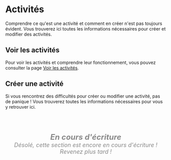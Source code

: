 # Activités
Comprendre ce qu'est une activité et comment en créer n'est pas toujours évident.
Vous trouverez ici toutes les informations nécessaires pour créer et modifier des activités.

## Voir les activités
Pour voir les activités et comprendre leur fonctionnement,
vous pouvez consulter la page [Voir les activités](../student/activity.md).

## Créer une activité
Si vous rencontrez des difficultés pour créer ou modifier une activité, pas de panique !
Vous trouverez toutes les informations nécessaires pour vous y retrouver ici.

<section style="margin-top: 4em">
<div style="border: solid 2px #ffffff20; border-radius: 1em; padding: 1em; margin: auto; width: fit-content; opacity: 0.5">
    <p style="font-style: italic; font-size: 24px; font-weight: bolder; text-align: center; padding: 0; margin: 0">En cours d'écriture</p>
    <p style="font-style: italic; font-size: 18px; font-weight: normal; text-align: center; padding: 0; margin: 0">Désolé, cette section est encore en cours d'écriture ! Revenez plus tard !</p>
</div>
</section>